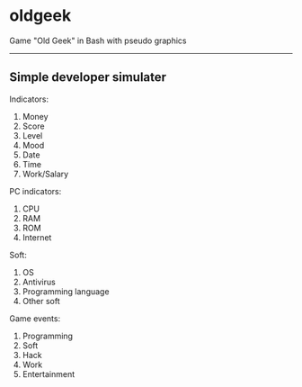 # oldgeek
Game "Old Geek" in Bash with pseudo graphics

-----
Simple developer simulater
-----

Indicators:
1. Money
2. Score
3. Level
4. Mood
5. Date
6. Time
7. Work/Salary

PC indicators:
1. CPU
2. RAM
3. ROM
4. Internet

Soft:
1. OS
2. Antivirus
3. Programming language
4. Other soft

Game events:
1. Programming
2. Soft
3. Hack
4. Work
5. Entertainment
